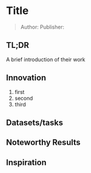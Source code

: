 # Title
> Author:    Publisher: 
## TL;DR
A brief introduction of their work
## Innovation
1. first
2. second
3. third
## Datasets/tasks
## Noteworthy Results
## Inspiration

